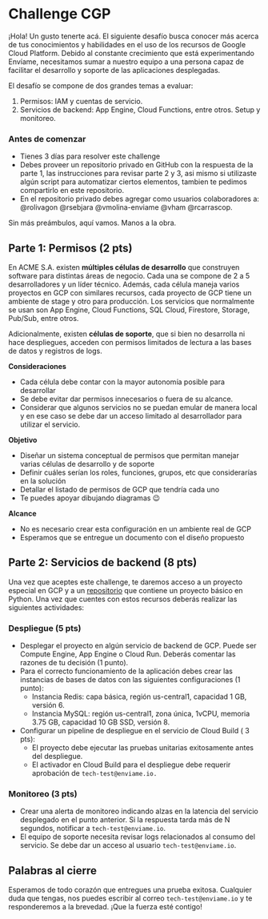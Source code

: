 # Challenge CGP

¡Hola! Un gusto tenerte acá. El siguiente desafío busca conocer más acerca de tus conocimientos y habilidades en el uso de los recursos de Google Cloud Platform. Debido al constante crecimiento que está experimentando Envíame, necesitamos sumar a nuestro equipo a una persona capaz de facilitar el desarrollo y soporte de las aplicaciones desplegadas.

El desafío se compone de dos grandes temas a evaluar:

1. Permisos: IAM y cuentas de servicio.
2. Servicios de backend: App Engine, Cloud Functions, entre otros. Setup y monitoreo.

### Antes de comenzar

- Tienes 3 días para resolver este challenge
- Debes proveer un repositorio privado en GitHub con la respuesta de la parte 1, las instrucciones para revisar parte 2 y 3, asi mismo si utilizaste algún script para automatizar ciertos elementos, tambien te pedimos compartirlo en este repositorio.
- En el repositorio privado debes agregar como usuarios colaboradores a: @rolivagon @rsebjara @vmolina-enviame @vham @rcarrascop.


Sin más preámbulos, aquí vamos. Manos a la obra.

## Parte 1: Permisos (2 pts)

En ACME S.A. existen **múltiples células de desarrollo** que construyen software para distintas áreas de negocio. Cada una se compone de 2 a 5 desarrolladores y un líder técnico. Además, cada célula maneja varios proyectos en GCP con similares recursos, cada proyecto de GCP tiene un ambiente de stage y otro para producción. Los servicios que normalmente se usan son App Engine, Cloud Functions, SQL Cloud, Firestore, Storage, Pub/Sub, entre otros.

Adicionalmente, existen **células de soporte**, que si bien no desarrolla ni hace despliegues, acceden con permisos limitados de lectura a las bases de datos y registros de logs.

**Consideraciones**

- Cada célula debe contar con la mayor autonomía posible para desarrollar
- Se debe evitar dar permisos innecesarios o fuera de su alcance.
- Considerar que algunos servicios no se puedan emular de manera local y en ese caso se debe dar un acceso limitado al desarrollador para utilizar el servicio.

**Objetivo**

- Diseñar un sistema conceptual de permisos que permitan manejar varias células de desarrollo y de soporte
- Definir cuáles serían los roles, funciones, grupos, etc que considerarías en la solución
- Detallar el listado de permisos de GCP que tendría cada uno
- Te puedes apoyar dibujando diagramas 😉

**Alcance**

- No es necesario crear esta configuración en un ambiente real de GCP
- Esperamos que se entregue un documento con el diseño propuesto

## Parte 2: Servicios de backend (8 pts)

Una vez que aceptes este challenge, te daremos acceso a un proyecto especial en GCP y a un [repositorio](https://source.cloud.google.com/enviame-lab/gcp-challente-python) que contiene un proyecto básico en Python. Una vez que cuentes con estos recursos deberás realizar las siguientes actividades:

### Despliegue (5 pts)

- Desplegar el proyecto en algún servicio de backend de GCP. Puede ser Compute Engine, App Engine o Cloud Run. Deberás comentar las razones de tu decisión (1 punto).
- Para el correcto funcionamiento de la aplicación debes crear las instancias de bases de datos con las siguientes configuraciones (1 punto):
    - Instancia Redis: capa básica, región us-central1, capacidad 1 GB, versión 6.
    - Instancia MySQL: región us-central1, zona única, 1vCPU, memoria 3.75 GB, capacidad 10 GB SSD, versión 8.
- Configurar un pipeline de despliegue en el servicio de Cloud Build ( 3 pts):
    - El proyecto debe ejecutar las pruebas unitarias exitosamente antes del despliegue.
    - El activador en Cloud Build para el despliegue debe requerir aprobación de `tech-test@enviame.io.`

### Monitoreo (3 pts)

- Crear una alerta de monitoreo indicando alzas en la latencia del servicio desplegado en el punto anterior. Si la respuesta tarda más de N segundos, notificar a `tech-test@enviame.io`.
- El equipo de soporte necesita revisar logs relacionados al consumo del servicio. Se debe dar un acceso al usuario `tech-test@enviame.io`.

## Palabras al cierre

Esperamos de todo corazón que entregues una prueba exitosa. Cualquier duda que tengas, nos puedes escribir al correo  `tech-test@enviame.io` y te responderemos a la brevedad. ¡Que la fuerza esté contigo!

